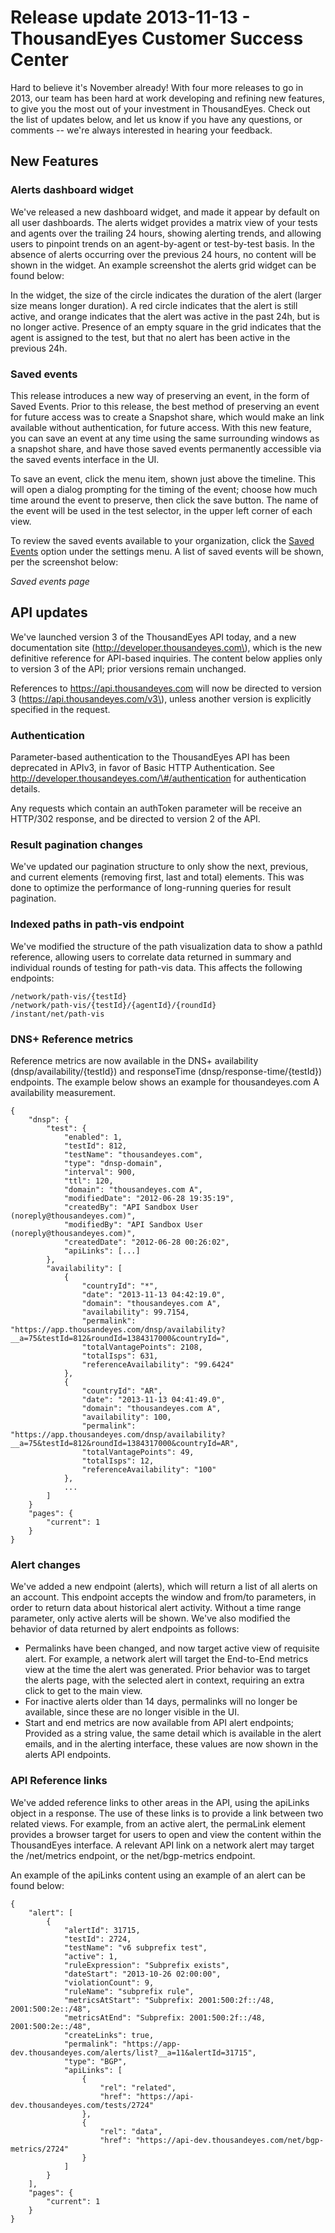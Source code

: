 # Release update 2013-11-13 - ThousandEyes Customer Success Center

Hard to believe it's November already! With four more releases to go in 2013, our team has been hard at work developing and refining new features, to give you the most out of your investment in ThousandEyes.  Check out the list of updates below, and let us know if you have any questions, or comments -- we're always interested in hearing your feedback.

## New Features

### Alerts dashboard widget

We've released a new dashboard widget, and made it appear by default on all user dashboards. The alerts widget provides a matrix view of your tests and agents over the trailing 24 hours, showing alerting trends, and allowing users to pinpoint trends on an agent-by-agent or test-by-test basis. In the absence of alerts occurring over the previous 24 hours, no content will be shown in the widget.  An example screenshot the alerts grid widget can be found below:

In the widget, the size of the circle indicates the duration of the alert \(larger size means longer duration\).  A red circle indicates that the alert is still active, and orange indicates that the alert was active in the past 24h, but is no longer active.  Presence of an empty square in the grid indicates that the agent is assigned to the test, but that no alert has been active in the previous 24h.

### Saved events

This release introduces a new way of preserving an event, in the form of Saved Events. Prior to this release, the best method of preserving an event for future access was to create a Snapshot share, which would make an link available without authentication, for future access. With this new feature, you can save an event at any time using the same surrounding windows as a snapshot share, and have those saved events permanently accessible via the saved events interface in the UI.

To save an event, click the  menu item, shown just above the timeline.  This will open a dialog prompting for the timing of the event; choose how much time around the event to preserve, then click the save button.  The name of the event will be used in the test selector, in the upper left corner of each view.

To review the saved events available to your organization, click the [Saved Events](https://app.thousandeyes.com/settings/events) option under the settings menu.  A list of saved events will be shown, per the screenshot below:

  
_Saved events page_

## API updates

We've launched version 3 of the ThousandEyes API today, and a new documentation site \(http://developer.thousandeyes.com\), which is the new definitive reference for API-based inquiries.  The content below applies only to version 3 of the API; prior versions remain unchanged.

References to https://api.thousandeyes.com will now be directed to version 3 \(https://api.thousandeyes.com/v3\), unless another version is explicitly specified in the request.

### Authentication

Parameter-based authentication to the ThousandEyes API has been deprecated in APIv3, in favor of Basic HTTP Authentication. See http://developer.thousandeyes.com/\#/authentication for authentication details.

Any requests which contain an authToken parameter will be receive an HTTP/302 response, and be directed to version 2 of the API.

### Result pagination changes

We've updated our pagination structure to only show the next, previous, and current elements \(removing first, last and total\) elements. This was done to optimize the performance of long-running queries for result pagination.

### Indexed paths in path-vis endpoint

We've modified the structure of the path visualization data to show a pathId reference, allowing users to correlate data returned in summary and individual rounds of testing for path-vis data. This affects the following endpoints:

```text
/network/path-vis/{testId}
/network/path-vis/{testId}/{agentId}/{roundId}
/instant/net/path-vis
```

### DNS+ Reference metrics

Reference metrics are now available in the DNS+ availability \(dnsp/availability/{testId}\) and responseTime \(dnsp/response-time/{testId}\) endpoints.  The example below shows an example for thousandeyes.com A availability measurement.

```text
{
    "dnsp": {
        "test": {
            "enabled": 1,
            "testId": 812,
            "testName": "thousandeyes.com",
            "type": "dnsp-domain",
            "interval": 900,
            "ttl": 120,
            "domain": "thousandeyes.com A",
            "modifiedDate": "2012-06-28 19:35:19",
            "createdBy": "API Sandbox User (noreply@thousandeyes.com)",
            "modifiedBy": "API Sandbox User (noreply@thousandeyes.com)",
            "createdDate": "2012-06-28 00:26:02",
            "apiLinks": [...]
        },
        "availability": [
            {
                "countryId": "*",
                "date": "2013-11-13 04:42:19.0",
                "domain": "thousandeyes.com A",
                "availability": 99.7154,
                "permalink": "https://app.thousandeyes.com/dnsp/availability?__a=75&testId=812&roundId=1384317000&countryId=",
                "totalVantagePoints": 2108,
                "totalIsps": 631,
                "referenceAvailability": "99.6424"
            },
            {
                "countryId": "AR",
                "date": "2013-11-13 04:41:49.0",
                "domain": "thousandeyes.com A",
                "availability": 100,
                "permalink": "https://app.thousandeyes.com/dnsp/availability?__a=75&testId=812&roundId=1384317000&countryId=AR",
                "totalVantagePoints": 49,
                "totalIsps": 12,
                "referenceAvailability": "100"
            },
            ...
        ]
    }
    "pages": {
        "current": 1
    }
}
```

### Alert changes

We've added a new endpoint \(alerts\), which will return a list of all alerts on an account.  This endpoint accepts the window and from/to parameters, in order to return data about historical alert activity.  Without a time range parameter, only active alerts will be shown.  We've also modified the behavior of data returned by alert endpoints as follows:

* Permalinks have been changed, and now target active view of requisite alert.  For example, a network alert will target the End-to-End metrics view at the time the alert was generated.  Prior behavior was to target the alerts page, with the selected alert in context, requiring an extra click to get to the main view.
* For inactive alerts older than 14 days, permalinks will no longer be available, since these are no longer visible in the UI.
* Start and end metrics are now available from API alert endpoints; Provided as a string value, the same detail which is available in the alert emails, and in the alerting interface, these values are now shown in the alerts API endpoints.

### API Reference links

We've added reference links to other areas in the API, using the apiLinks object in a response.   The use of these links is to provide a link between two related views.  For example, from an active alert, the permaLink element provides a browser target for users to open and view the content within the ThousandEyes interface.  A relevant API link on a network alert may target the /net/metrics endpoint, or the net/bgp-metrics endpoint.

An example of the apiLinks content using an example of an alert can be found below:

```text
{
    "alert": [
        {
            "alertId": 31715,
            "testId": 2724,
            "testName": "v6 subprefix test",
            "active": 1,
            "ruleExpression": "Subprefix exists",
            "dateStart": "2013-10-26 02:00:00",
            "violationCount": 9,
            "ruleName": "subprefix rule",
            "metricsAtStart": "Subprefix: 2001:500:2f::/48, 2001:500:2e::/48",
            "metricsAtEnd": "Subprefix: 2001:500:2f::/48, 2001:500:2e::/48",
            "createLinks": true,
            "permalink": "https://app-dev.thousandeyes.com/alerts/list?__a=11&alertId=31715",
            "type": "BGP",
            "apiLinks": [
                {
                    "rel": "related",
                    "href": "https://api-dev.thousandeyes.com/tests/2724"
                },
                {
                    "rel": "data",
                    "href": "https://api-dev.thousandeyes.com/net/bgp-metrics/2724"
                }
            ]
        }
    ],
    "pages": {
        "current": 1
    }
}
```

